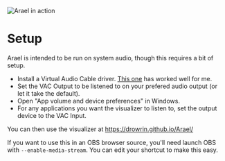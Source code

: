 ![Arael in action](https://repository-images.githubusercontent.com/226207572/d33e6580-1791-11ea-9829-89cc6dbb1868)

# Setup
Arael is intended to be run on system audio, though this requires a bit of setup.

* Install a Virtual Audio Cable driver. [This one](https://www.vb-audio.com/Cable/) has worked well for me.
* Set the VAC Output to be listened to on your prefered audio output (or let it take the default).
* Open "App volume and device preferences" in Windows.
* For any applications you want the visualizer to listen to, set the output device to the VAC Input.

You can then use the visualizer at https://drowrin.github.io/Arael/

If you want to use this in an OBS browser source, you'll need launch OBS with `--enable-media-stream`. You can edit your shortcut to make this easy.
